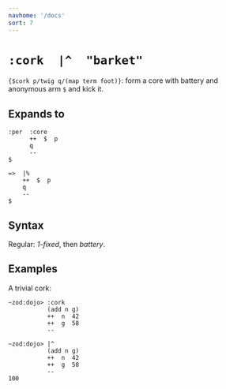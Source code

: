 ```yaml
---
navhome: '/docs'
sort: 7
---
```


# `:cork  |^  "barket"`

`{$cork p/twig q/(map term foot)}`: form a core with battery and anonymous arm
`$` and kick it.

## Expands to

    :per  :core
          ++  $  p
          q
          --
    $

    =>  |%
        ++  $  p
        q
        --
    $

## Syntax

Regular: *1-fixed*, then *battery*.

## Examples

A trivial cork:

    ~zod:dojo> :cork
               (add n g)
               ++  n  42
               ++  g  58
               --

    ~zod:dojo> |^
               (add n g)
               ++  n  42
               ++  g  58
               --
    100

